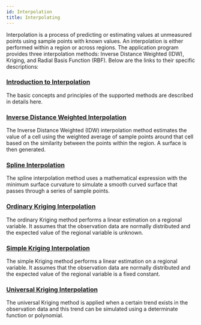 ```yaml
---
id: Interpolation
title: Interpolating
---
```

Interpolation is a process of predicting or estimating values at unmeasured points using sample points with known values. An interpolation is either performed within a region or across regions. The application program provides three interpolation methods: Inverse Distance Weighted (IDW), Kriging, and Radial Basis Function (RBF). Below are the links to their specific descriptions:

### [Introduction to Interpolation](aboutinterpolation)

The basic concepts and principles of the supported methods are described in
details here.

### [Inverse Distance Weighted Interpolation](IDWinterpolation)

The Inverse Distance Weighted (IDW) interpolation method estimates the value of a cell using the weighted average of sample points around that cell based on the similarity between the points within the region. A surface is then generated.

### [Spline Interpolation](Splineinterpolation)

The spline interpolation method uses a mathematical expression with the minimum surface curvature to simulate a smooth curved surface that passes through a series of sample points.

### [Ordinary Kriging Interpolation](OrdinaryKriging)

The ordinary Kriging method performs a linear estimation on a regional variable. It assumes that the observation data are normally distributed and the expected value of the regional variable is unknown.

### [Simple Kriging Interpolation](SimpleKriging)

The simple Kriging method performs a linear estimation on a regional variable. It assumes that the observation data are normally distributed and the expected value of the regional variable is a fixed constant.

### [Universal Kriging Interpolation](UniversalKriging)

The universal Kriging method is applied when a certain trend exists in the observation data and this trend can be simulated using a determinate function or polynomial.
